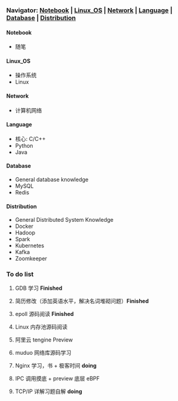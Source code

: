 ### Navigator: [Notebook](https://github.com/Natureal/Job-hunting/blob/master/Notebook.md) | [Linux_OS](https://github.com/Natureal/Job-hunting/blob/master/Linux_OS.md) | [Network](https://github.com/Natureal/Job-hunting/blob/master/Network.md) | [Language](https://github.com/Natureal/Job-hunting/blob/master/Language.md) | [Database](https://github.com/Natureal/Job-hunting/blob/master/Database.md) | [Distribution](https://github.com/Natureal/Job-hunting/blob/master/Distribution.md)

#### Notebook

- 随笔

#### Linux_OS

- 操作系统
- Linux

#### Network

- 计算机网络

#### Language
- 核心: C/C++
- Python
- Java

#### Database
- General database knowledge
- MySQL
- Redis

#### Distribution
- General Distributed System Knowledge
- Docker
- Hadoop
- Spark
- Kubernetes
- Kafka
- Zoomkeeper

### To do list

1. GDB 学习 **Finished**

2. 简历修改（添加英语水平，解决名词堆砌问题）**Finished**

3. epoll 源码阅读 **Finished**

4. Linux 内存池源码阅读

5. 阿里云 tengine Preview

6. muduo 网络库源码学习

7. Nginx 学习，书 + 极客时间 **doing**

7. IPC 调用摸底 + preview 底层 eBPF

8. TCP/IP 详解习题自解 **doing**

